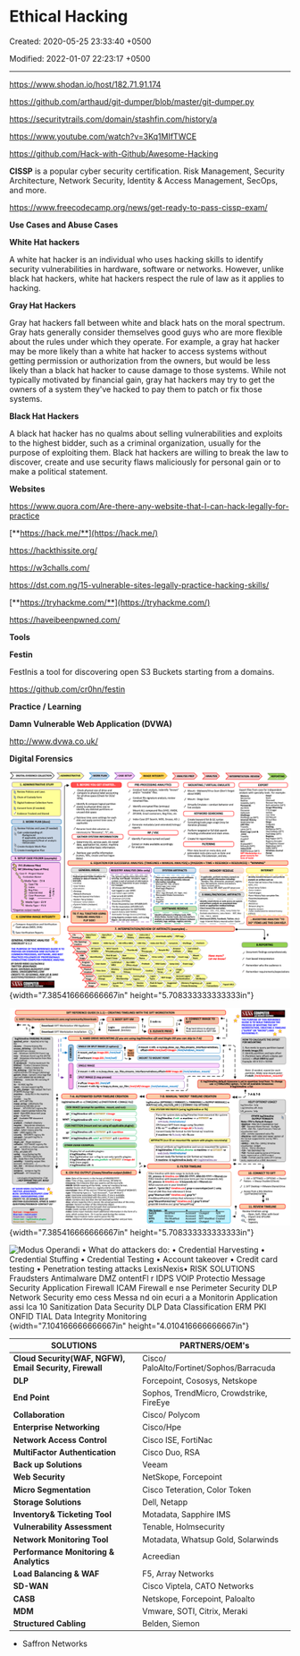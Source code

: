 # Ethical Hacking

Created: 2020-05-25 23:33:40 +0500

Modified: 2022-01-07 22:23:17 +0500

---

<https://www.shodan.io/host/182.71.91.174>

<https://github.com/arthaud/git-dumper/blob/master/git-dumper.py>

<https://securitytrails.com/domain/stashfin.com/history/a>

<https://www.youtube.com/watch?v=3Kq1MIfTWCE>

<https://github.com/Hack-with-Github/Awesome-Hacking>



**CISSP** is a popular cyber security certification. Risk Management, Security Architecture, Network Security, Identity & Access Management, SecOps, and more.

<https://www.freecodecamp.org/news/get-ready-to-pass-cissp-exam/>



**Use Cases and Abuse Cases**



**White Hat hackers**

A white hat hacker is an individual who uses hacking skills to identify security vulnerabilities in hardware, software or networks. However, unlike black hat hackers, white hat hackers respect the rule of law as it applies to hacking.



**Gray Hat Hackers**

Gray hat hackers fall between white and black hats on the moral spectrum. Gray hats generally consider themselves good guys who are more flexible about the rules under which they operate. For example, a gray hat hacker may be more likely than a white hat hacker to access systems without getting permission or authorization from the owners, but would be less likely than a black hat hacker to cause damage to those systems. While not typically motivated by financial gain, gray hat hackers may try to get the owners of a system they've hacked to pay them to patch or fix those systems.



**Black Hat Hackers**

A black hat hacker has no qualms about selling vulnerabilities and exploits to the highest bidder, such as a criminal organization, usually for the purpose of exploiting them. Black hat hackers are willing to break the law to discover, create and use security flaws maliciously for personal gain or to make a political statement.



**Websites**

<https://www.quora.com/Are-there-any-website-that-I-can-hack-legally-for-practice>

[**https://hack.me/**](https://hack.me/)

<https://hackthissite.org/>

<https://w3challs.com/>

<https://dst.com.ng/15-vulnerable-sites-legally-practice-hacking-skills/>

[**https://tryhackme.com/**](https://tryhackme.com/)

<https://haveibeenpwned.com/>



**Tools**

**Festin**

FestInis a tool for discovering open S3 Buckets starting from a domains.



<https://github.com/cr0hn/festin>



**Practice / Learning**

**Damn Vulnerable Web Application (DVWA)**

<http://www.dvwa.co.uk/>



**Digital Forensics**

![](media/Ethical-Hacking-image1.png){width="7.385416666666667in" height="5.708333333333333in"}



![](media/Ethical-Hacking-image2.png){width="7.385416666666667in" height="5.708333333333333in"}



![Modus Operandi • What do attackers do: • Credential Harvesting • Credential Stuffing • Credential Testing • Account takeover • Credit card testing • Penetration testing attacks LexisNexis• RISK SOLUTIONS Fraudsters Antimalware DMZ ontentFl r IDPS VOIP Protectio Message Security Application Firewall ICAM Firewall e nse Perimeter Security DLP Network Security emo cess Messa nd oin ecuri a a Monitorin Application assi Ica 10 Sanitization Data Security DLP Data Classification ERM PKI ONFID TIAL Data Integrity Monitoring ](media/Ethical-Hacking-image3.png){width="7.104166666666667in" height="4.010416666666667in"}



| **SOLUTIONS**                                           | **PARTNERS/OEM's**                        |
|-------------------------------------|-----------------------------------|
| **Cloud Security(WAF, NGFW), Email Security, Firewall** | Cisco/ PaloAlto/Fortinet/Sophos/Barracuda |
| **DLP**                                                 | Forcepoint, Cososys, Netskope             |
| **End Point**                                           | Sophos, TrendMicro, Crowdstrike, FireEye  |
| **Collaboration**                                       | Cisco/ Polycom                            |
| **Enterprise Networking**                               | Cisco/Hpe                                 |
| **Network Access Control**                              | Cisco ISE, FortiNac                       |
| **MultiFactor Authentication**                          | Cisco Duo, RSA                            |
| **Back up Solutions**                                   | Veeam                                     |
| **Web Security**                                        | NetSkope, Forcepoint                      |
| **Micro Segmentation**                                  | Cisco Teteration, Color Token             |
| **Storage Solutions**                                   | Dell, Netapp                              |
| **Inventory& Ticketing Tool**                           | Motadata, Sapphire IMS                    |
| **Vulnerability Assessment**                            | Tenable, Holmsecurity                     |
| **Network Monitoring Tool**                             | Motadata, Whatsup Gold, Solarwinds        |
| **Performance Monitoring & Analytics**                  | Acreedian                                |
| **Load Balancing & WAF**                                | F5, Array Networks                        |
| **SD-WAN**                                              | Cisco Viptela, CATO Networks              |
| **CASB**                                                | Netskope, Forcepoint, Paloalto            |
| **MDM**                                                 | Vmware, SOTI, Citrix, Meraki              |
| **Structured Cabling**                                  | Belden, Siemon                            |


-   Saffron Networks



